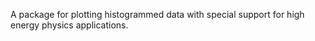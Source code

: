 A package for plotting histogrammed data with special support for high energy physics applications.
